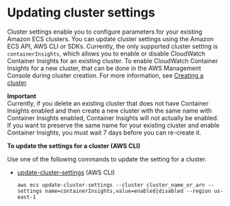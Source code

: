 # Updating cluster settings<a name="update-cluster-settings"></a>

Cluster settings enable you to configure parameters for your existing Amazon ECS clusters\. You can update cluster settings using the Amazon ECS API, AWS CLI or SDKs\. Currently, the only supported cluster setting is `containerInsights`, which allows you to enable or disable CloudWatch Container Insights for an existing cluster\. To enable CloudWatch Container Insights for a new cluster, that can be done in the AWS Management Console during cluster creation\. For more information, see [Creating a cluster](create_cluster.md)\.

**Important**  
Currently, if you delete an existing cluster that does not have Container Insights enabled and then create a new cluster with the same name with Container Insights enabled, Container Insights will not actually be enabled\. If you want to preserve the same name for your existing cluster and enable Container Insights, you must wait 7 days before you can re\-create it\.

**To update the settings for a cluster \(AWS CLI\)**

Use one of the following commands to update the setting for a cluster\.
+ [update\-cluster\-settings](https://docs.aws.amazon.com/cli/latest/reference/ecs/update-cluster-settings.html) \(AWS CLI\)

  ```
  aws ecs update-cluster-settings --cluster cluster_name_or_arn --settings name=containerInsights,value=enabled|disabled --region us-east-1
  ```